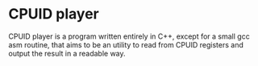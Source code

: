 CPUID player
===========

CPUID player is a program written entirely in C++, except for a small gcc asm routine, that aims to be an utility to read from CPUID registers and output the result in a readable way.
